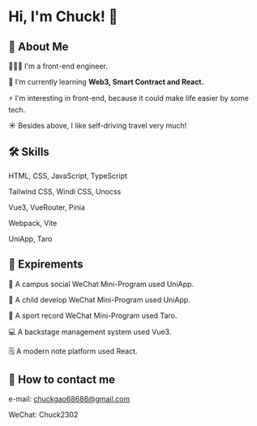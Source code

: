 
# Hi, I'm Chuck! 👋


## 🚀 About Me
👨🏻‍💻 I'm a front-end engineer.

🧠 I'm currently learning **Web3, Smart Contract and React.**

⚡️ I'm interesting in front-end, because it could make life easier by some tech.

☀️ Besides above, I like self-driving travel very much!






## 🛠 Skills

HTML, CSS, JavaScript, TypeScript

Tailwind CSS, Windi CSS, Unocss

Vue3, VueRouter, Pinia

Webpack, Vite

UniApp, Taro


## 🔧 Expirements

🏫 A campus social WeChat Mini-Program used UniApp.

🧒 A child develop WeChat Mini-Program used UniApp.

🏃 A sport record WeChat Mini-Program used Taro.

💻 A backstage management system used Vue3.

🗒 A modern note platform used React.



## 📮 How to contact me

e-mail: chuckgao68686@gmail.com

WeChat: Chuck2302
